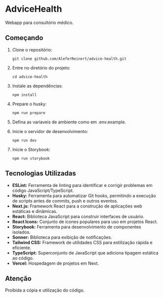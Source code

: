 # AdviceHealth

Webapp para consultório médico.

## Começando

1. Clone o repositório:
   ```
   git clone github.com/AleferReinert/advice-health.git
   ```
2. Entre no diretório do projeto:
   ```
   cd advice-health
   ```
3. Instale as dependências:
   ```
   npm install
   ```
4. Prepare o husky:
   ```
   npm run prepare
   ```
5. Defina as variaveis de ambiente como em .env.example.

6. Inicie o servidor de desenvolvimento:
   ```
   npm run dev
   ```
7. Inicie o Storybook:
   ```
   npm run storybook
   ```

## Tecnologias Utilizadas

- **ESLint:** Ferramenta de linting para identificar e corrigir problemas em código JavaScript/TypeScript.
- **Husky:** Ferramenta para automatizar Git hooks, permitindo a execução de scripts antes de commits, push e outros eventos.
- **Next.js:** Framework React para a construção de aplicações web estáticas e dinâmicas.
- **React:** Biblioteca JavaScript para construir interfaces de usuário.
- **React Icons:** Conjunto de ícones populares para uso em projetos React.
- **Storybook:** Ferramenta para desenvolvimento de componentes isolados.
- **Sonner:** Biblioteca para exibição de notificações.
- **Tailwind CSS:** Framework de utilidades CSS para estilização rápida e eficiente.
- **TypeScript:** Superconjunto de JavaScript que adiciona tipagem estática ao código.
- **Vercel:** Hospedagem de projetos em Next.

## Atenção

Proibida a cópia e utilização do código.
